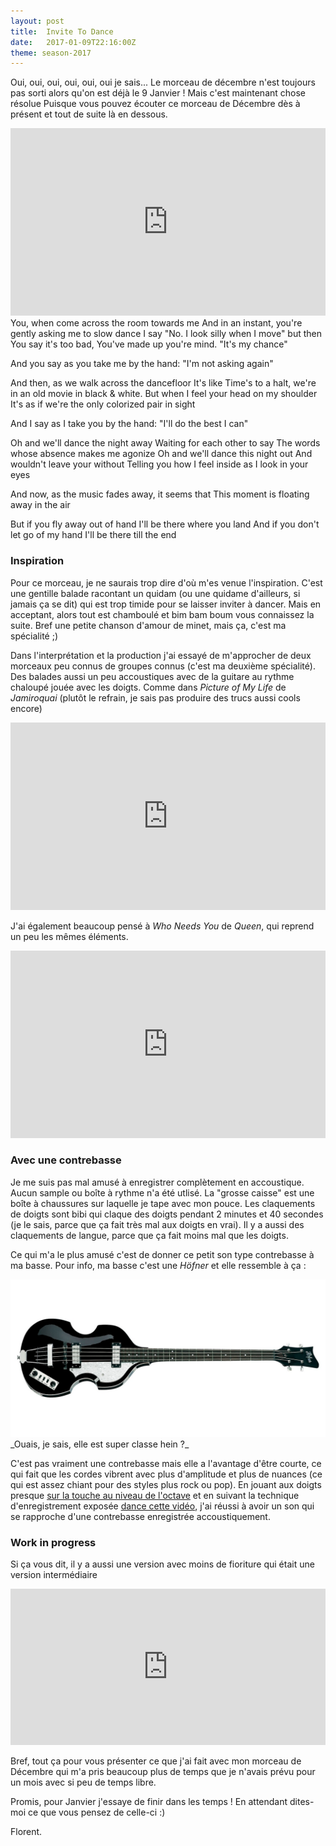 ```yaml
---
layout: post
title:  Invite To Dance
date:   2017-01-09T22:16:00Z
theme: season-2017
---
```


Oui, oui, oui, oui, oui, oui je sais... Le morceau de décembre n'est toujours 
pas sorti alors qu'on est déjà le 9 Janvier ! Mais c'est maintenant chose résolue
Puisque vous pouvez écouter ce morceau de Décembre dès à présent et tout de suite
là en dessous.

<iframe width="100%" height="300" scrolling="no" frameborder="no" src="https://w.soundcloud.com/player/?url=https%3A//api.soundcloud.com/tracks/301733782&amp;color=ff5500&amp;auto_play=false&amp;hide_related=false&amp;show_comments=true&amp;show_user=true&amp;show_reposts=false&amp;visual=true"></iframe>

<lyrics>
You, when come across the room towards me
And in an instant, you're gently asking me to slow dance
I say "No. I look silly when I move" but then
You say it's too bad, You've made up you're mind. "It's my chance"

And you say as you take me by the hand:
"I'm not asking again"

And then, as we walk across the dancefloor
It's like Time's to a halt, we're in an old movie in black & white.
But when I feel your head on my shoulder
It's as if we're the only colorized pair in sight

And I say as I take you by the hand:
"I'll do the best I can"

Oh and we'll dance the night away
Waiting for each other to say
The words whose absence makes me agonize
Oh and we'll dance this night out
And wouldn't leave your without
Telling you how I feel inside as I look in your eyes

And now, as the music fades away, it seems that
This moment is floating away in the air

But if you fly away out of hand
I'll be there where you land
And if you don't let go of my hand
I'll be there till the end
</lyrics>

### Inspiration

Pour ce morceau, je ne saurais trop dire d'où m'es venue l'inspiration. C'est une gentille balade
racontant un quidam (ou une quidame d'ailleurs, si jamais ça se dit) qui est
trop timide pour se laisser inviter à dancer. Mais en acceptant, alors tout est chamboulé
et bim bam boum vous connaissez la suite. Bref une petite chanson d'amour de minet,
mais ça, c'est ma spécialité ;)

Dans l'interprétation et la production j'ai essayé de m'approcher de deux morceaux peu connus de groupes connus (c'est ma deuxième spécialité).
Des balades aussi un peu accoustiques avec de la guitare au rythme chaloupé jouée avec les doigts.
Comme dans _Picture of My Life_ de _Jamiroquai_ (plutôt le refrain, je sais pas produire des trucs aussi cools encore)

<iframe width="100%" height="300" src="https://www.youtube.com/embed/jmUxMUPL6Us" frameborder="0" allowfullscreen></iframe>
<br/>

J'ai également beaucoup pensé à _Who Needs You_ de _Queen_, qui reprend un peu les mêmes éléments.

<iframe width="100%" height="300" src="https://www.youtube.com/embed/Slz0JdUuP7k" frameborder="0" allowfullscreen></iframe>
<br/>

### Avec une contrebasse

Je me suis pas mal amusé à enregistrer complètement en accoustique. Aucun sample ou boîte à rythme
n'a été utlisé. La "grosse caisse" est une boîte à chaussures sur laquelle je tape avec mon pouce.
Les claquements de doigts sont bibi qui claque des doigts pendant 2 minutes et 40 secondes (je le sais,
parce que ça fait très mal aux doigts en vrai). Il y a aussi des claquements de langue, parce que ça fait
moins mal que les doigts.

Ce qui m'a le plus amusé c'est de donner ce petit son type contrebasse à ma basse. Pour info,
ma basse c'est une _Höfner_ et elle ressemble à ça :

<img src="/images/hofner-bass.jpg" alt="Ma basse Höfner trop classe">
_Ouais, je sais, elle est super classe hein ?_

C'est pas vraiment une contrebasse mais elle a l'avantage d'être courte, ce qui fait que les
cordes vibrent avec plus d'amplitude et plus de nuances (ce qui est assez chiant
pour des styles plus rock ou pop). En jouant aux doigts presque [sur la touche au niveau de l'octave](https://www.youtube.com/watch?v=LgG5MhSARSw)
et en suivant la technique d'enregistrement exposée [dance cette vidéo](https://www.youtube.com/watch?v=RIdELspSgAA),
j'ai réussi à avoir un son qui se rapproche d'une contrebasse enregistrée accoustiquement.


### Work in progress

Si ça vous dit, il y a aussi une version avec moins de fioriture qui était une version intermédiaire

<iframe width="100%" height="250" scrolling="no" frameborder="no" src="https://w.soundcloud.com/player/?url=https%3A//api.soundcloud.com/tracks/300967142&amp;auto_play=false&amp;hide_related=false&amp;show_comments=true&amp;show_user=true&amp;show_reposts=false"></iframe>
<br />

Bref, tout ça pour vous présenter ce que j'ai fait avec mon morceau de Décembre qui m'a pris
beaucoup plus de temps que je n'avais prévu pour un mois avec si peu de temps libre.

Promis, pour Janvier j'essaye de finir dans les temps ! En attendant dites-moi ce que vous pensez de celle-ci :)


Florent.
